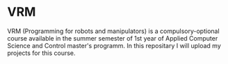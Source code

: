 # VRM
VRM (Programming for robots and manipulators) is a compulsory-optional course available in the summer semester of 1st year of Applied Computer Science and Control master's programm. In this repositary I will upload my projects for this course.
